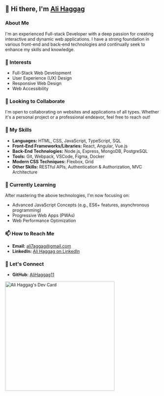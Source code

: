 ## 👋 Hi there, I'm [Ali Haggag](https://github.com/AliHaggag11)

### About Me
I'm an experienced Full-stack Developer with a deep passion for creating interactive and dynamic web applications. I have a strong foundation in various front-end and back-end technologies and continually seek to enhance my skills and knowledge.

### 👀 Interests
- Full-Stack Web Development
- User Experience (UX) Design
- Responsive Web Design
- Web Accessibility

### 💼 Looking to Collaborate
I'm open to collaborating on websites and applications of all types. Whether it's a personal project or a professional endeavor, feel free to reach out!

### 🚀 My Skills
- **Languages:** HTML, CSS, JavaScript, TypeScript, SQL
- **Front-End Frameworks/Libraries:** React, Angular, Vue.js
- **Back-End Technologies:** Node.js, Express, MongoDB, PostgreSQL
- **Tools:** Git, Webpack, VSCode, Figma, Docker
- **Modern CSS Techniques:** Flexbox, Grid
- **Other Skills:** RESTful APIs, Authentication & Authorization, MVC Architecture

### 🌱 Currently Learning
After mastering the above technologies, I'm now focusing on:
- Advanced JavaScript Concepts (e.g., ES6+ features, asynchronous programming)
- Progressive Web Apps (PWAs)
- Web Performance Optimization

### 📫 How to Reach Me
- **Email:** ali7aggag@gmail.com
- **LinkedIn:** [Ali Haggag on LinkedIn](www.linkedin.com/in/ali-haggag)

### 💬 Let's Connect
- **GitHub:** [AliHaggag11](https://github.com/AliHaggag11)


<a href="https://app.daily.dev/alihaggag"><img src="https://api.daily.dev/devcards/v2/J6NVXuCfbaxaR0BlZ7CiE.png?type=default&r=hpe" width="356" alt="Ali Haggag's Dev Card"/></a>


<!---
AliHaggag11/AliHaggag11 is a ✨ special ✨ repository because its `README.md` (this file) appears on your GitHub profile.
You can click the Preview link to take a look at your changes.
--->
